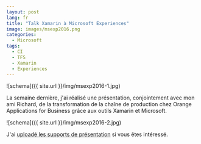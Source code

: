 ```yaml
---
layout: post
lang: fr
title: "Talk Xamarin à Microsoft Experiences"
image: images/msexp2016.png
categories:
  - Microsoft
tags:
  - CI
  - TFS
  - Xamarin
  - Experiences
---
```


![schema]({{ site.url }}/img/msexp2016-1.jpg)

La semaine dernière, j'ai réalisé une présentation, conjointement avec mon ami Richard, de la transformation de la chaîne de production chez Orange Applications for Business grâce aux outils Xamarin et Microsoft.

![schema]({{ site.url }}/img/msexp2016-2.jpg)

J'ai [uploadé les supports de présentation](https://speakerdeck.com/aloisdeniel/microsoft-experiences-2016-talk-xamarin-en) si vous êtes intéressé.




